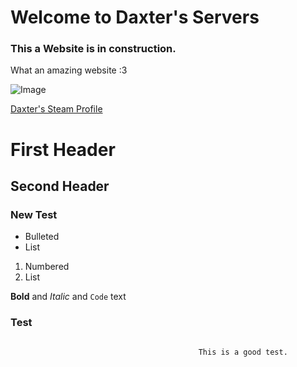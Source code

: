 # Welcome to Daxter's Servers
### This a Website is in construction.

What an amazing website :3


![Image](https://marckray.files.wordpress.com/2014/05/f-oxjqx4yejsj_7l7qmm_l-vllkcqgdwmwhtgalqrns-1.gif?w=538)


[Daxter's Steam Profile](https://steamcommunity.com/id/fpg15)

# First Header
## Second Header
### New Test

- Bulleted
- List

1. Numbered
2. List

**Bold** and _Italic_ and `Code` text

### Test

```markdown

                                          This is a good test.
                                          
```

